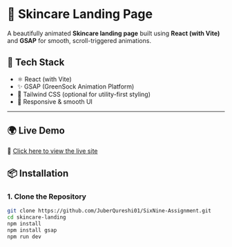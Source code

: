 # 🌿 Skincare Landing Page

A beautifully animated **Skincare landing page** built using **React (with Vite)** and **GSAP** for smooth, scroll-triggered animations.

## 🚀 Tech Stack

- ⚛️ React (with Vite)
- ✨ GSAP (GreenSock Animation Platform)
- 💅 Tailwind CSS (optional for utility-first styling)
- 🎨 Responsive & smooth UI

---

## 🌍 Live Demo

🔗 [Click here to view the live site](https://six-nine-assignment.vercel.app/)

## 📦 Installation

### 1. Clone the Repository

```bash
git clone https://github.com/JuberQureshi01/SixNine-Assignment.git
cd skincare-landing
npm install
npm install gsap
npm run dev
